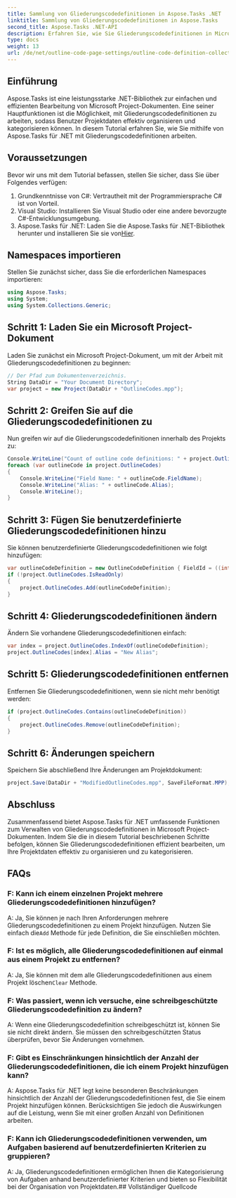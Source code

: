 ```yaml
---
title: Sammlung von Gliederungscodedefinitionen in Aspose.Tasks .NET
linktitle: Sammlung von Gliederungscodedefinitionen in Aspose.Tasks
second_title: Aspose.Tasks .NET-API
description: Erfahren Sie, wie Sie Gliederungscodedefinitionen in Microsoft Project-Dokumenten mit Aspose.Tasks für .NET bearbeiten. Kategorisieren Sie Ihre Projektdaten mühelos.
type: docs
weight: 13
url: /de/net/outline-code-page-settings/outline-code-definition-collection/
---
```

## Einführung
Aspose.Tasks ist eine leistungsstarke .NET-Bibliothek zur einfachen und effizienten Bearbeitung von Microsoft Project-Dokumenten. Eine seiner Hauptfunktionen ist die Möglichkeit, mit Gliederungscodedefinitionen zu arbeiten, sodass Benutzer Projektdaten effektiv organisieren und kategorisieren können. In diesem Tutorial erfahren Sie, wie Sie mithilfe von Aspose.Tasks für .NET mit Gliederungscodedefinitionen arbeiten.
## Voraussetzungen
Bevor wir uns mit dem Tutorial befassen, stellen Sie sicher, dass Sie über Folgendes verfügen:
1. Grundkenntnisse von C#: Vertrautheit mit der Programmiersprache C# ist von Vorteil.
2. Visual Studio: Installieren Sie Visual Studio oder eine andere bevorzugte C#-Entwicklungsumgebung.
3.  Aspose.Tasks für .NET: Laden Sie die Aspose.Tasks für .NET-Bibliothek herunter und installieren Sie sie von[Hier](https://releases.aspose.com/tasks/net/).

## Namespaces importieren
Stellen Sie zunächst sicher, dass Sie die erforderlichen Namespaces importieren:
```csharp
using Aspose.Tasks;
using System;
using System.Collections.Generic;

```
## Schritt 1: Laden Sie ein Microsoft Project-Dokument
Laden Sie zunächst ein Microsoft Project-Dokument, um mit der Arbeit mit Gliederungscodedefinitionen zu beginnen:
```csharp
// Der Pfad zum Dokumentenverzeichnis.
String DataDir = "Your Document Directory";
var project = new Project(DataDir + "OutlineCodes.mpp");
```
## Schritt 2: Greifen Sie auf die Gliederungscodedefinitionen zu
Nun greifen wir auf die Gliederungscodedefinitionen innerhalb des Projekts zu:
```csharp
Console.WriteLine("Count of outline code definitions: " + project.OutlineCodes.Count);
foreach (var outlineCode in project.OutlineCodes)
{
	Console.WriteLine("Field Name: " + outlineCode.FieldName);
	Console.WriteLine("Alias: " + outlineCode.Alias);
	Console.WriteLine();
}
```
## Schritt 3: Fügen Sie benutzerdefinierte Gliederungscodedefinitionen hinzu
Sie können benutzerdefinierte Gliederungscodedefinitionen wie folgt hinzufügen:
```csharp
var outlineCodeDefinition = new OutlineCodeDefinition { FieldId = ((int)ExtendedAttributeTask.OutlineCode3).ToString("D"), Alias = "My Outline Code" };
if (!project.OutlineCodes.IsReadOnly)
{
    project.OutlineCodes.Add(outlineCodeDefinition);
}
```
## Schritt 4: Gliederungscodedefinitionen ändern
Ändern Sie vorhandene Gliederungscodedefinitionen einfach:
```csharp
var index = project.OutlineCodes.IndexOf(outlineCodeDefinition);
project.OutlineCodes[index].Alias = "New Alias";
```
## Schritt 5: Gliederungscodedefinitionen entfernen
Entfernen Sie Gliederungscodedefinitionen, wenn sie nicht mehr benötigt werden:
```csharp
if (project.OutlineCodes.Contains(outlineCodeDefinition))
{
    project.OutlineCodes.Remove(outlineCodeDefinition);
}
```
## Schritt 6: Änderungen speichern
Speichern Sie abschließend Ihre Änderungen am Projektdokument:
```csharp
project.Save(DataDir + "ModifiedOutlineCodes.mpp", SaveFileFormat.MPP);
```

## Abschluss
Zusammenfassend bietet Aspose.Tasks für .NET umfassende Funktionen zum Verwalten von Gliederungscodedefinitionen in Microsoft Project-Dokumenten. Indem Sie die in diesem Tutorial beschriebenen Schritte befolgen, können Sie Gliederungscodedefinitionen effizient bearbeiten, um Ihre Projektdaten effektiv zu organisieren und zu kategorisieren.
## FAQs
### F: Kann ich einem einzelnen Projekt mehrere Gliederungscodedefinitionen hinzufügen?
 A: Ja, Sie können je nach Ihren Anforderungen mehrere Gliederungscodedefinitionen zu einem Projekt hinzufügen. Nutzen Sie einfach die`Add` Methode für jede Definition, die Sie einschließen möchten.
### F: Ist es möglich, alle Gliederungscodedefinitionen auf einmal aus einem Projekt zu entfernen?
 A: Ja, Sie können mit dem alle Gliederungscodedefinitionen aus einem Projekt löschen`Clear` Methode.
### F: Was passiert, wenn ich versuche, eine schreibgeschützte Gliederungscodedefinition zu ändern?
A: Wenn eine Gliederungscodedefinition schreibgeschützt ist, können Sie sie nicht direkt ändern. Sie müssen den schreibgeschützten Status überprüfen, bevor Sie Änderungen vornehmen.
### F: Gibt es Einschränkungen hinsichtlich der Anzahl der Gliederungscodedefinitionen, die ich einem Projekt hinzufügen kann?
A: Aspose.Tasks für .NET legt keine besonderen Beschränkungen hinsichtlich der Anzahl der Gliederungscodedefinitionen fest, die Sie einem Projekt hinzufügen können. Berücksichtigen Sie jedoch die Auswirkungen auf die Leistung, wenn Sie mit einer großen Anzahl von Definitionen arbeiten.
### F: Kann ich Gliederungscodedefinitionen verwenden, um Aufgaben basierend auf benutzerdefinierten Kriterien zu gruppieren?
A: Ja, Gliederungscodedefinitionen ermöglichen Ihnen die Kategorisierung von Aufgaben anhand benutzerdefinierter Kriterien und bieten so Flexibilität bei der Organisation von Projektdaten.## Vollständiger Quellcode